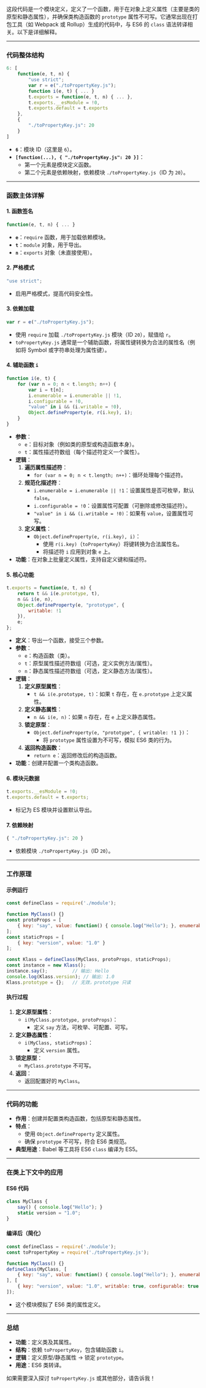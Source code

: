 这段代码是一个模块定义，定义了一个函数，用于在对象上定义属性（主要是类的原型和静态属性），并确保类构造函数的 `prototype` 属性不可写。它通常出现在打包工具（如 Webpack 或 Rollup）生成的代码中，与 ES6 的 `class` 语法转译相关。以下是详细解释。

---

### 代码整体结构
```javascript
6: [
    function(e, t, n) {
        "use strict";
        var r = e("./toPropertyKey.js");
        function i(e, t) { ... }
        t.exports = function(e, t, n) { ... },
        t.exports.__esModule = !0,
        t.exports.default = t.exports
    },
    {
        "./toPropertyKey.js": 20
    }
]
```

- **`6`**：模块 ID（这里是 `6`）。
- **`[function(...), { "./toPropertyKey.js": 20 }]`**：
  - 第一个元素是模块定义函数。
  - 第二个元素是依赖映射，依赖模块 `./toPropertyKey.js`（ID 为 `20`）。

---

### 函数主体详解

#### 1. **函数签名**
```javascript
function(e, t, n) { ... }
```
- **`e`**：`require` 函数，用于加载依赖模块。
- **`t`**：`module` 对象，用于导出。
- **`n`**：`exports` 对象（未直接使用）。

#### 2. **严格模式**
```javascript
"use strict";
```
- 启用严格模式，提高代码安全性。

#### 3. **依赖加载**
```javascript
var r = e("./toPropertyKey.js");
```
- 使用 `require` 加载 `./toPropertyKey.js` 模块（ID `20`），赋值给 `r`。
- `toPropertyKey.js` 通常是一个辅助函数，将属性键转换为合法的属性名（例如将 Symbol 或字符串处理为属性键）。

#### 4. **辅助函数 `i`**
```javascript
function i(e, t) {
    for (var n = 0; n < t.length; n++) {
        var i = t[n];
        i.enumerable = i.enumerable || !1,
        i.configurable = !0,
        "value" in i && (i.writable = !0),
        Object.defineProperty(e, r(i.key), i);
    }
}
```
- **参数**：
  - `e`：目标对象（例如类的原型或构造函数本身）。
  - `t`：属性描述符数组（每个描述符定义一个属性）。
- **逻辑**：
  1. **遍历属性描述符**：
     - `for (var n = 0; n < t.length; n++)`：循环处理每个描述符。
  2. **规范化描述符**：
     - `i.enumerable = i.enumerable || !1`：设置属性是否可枚举，默认 `false`。
     - `i.configurable = !0`：设置属性可配置（可删除或修改描述符）。
     - `"value" in i && (i.writable = !0)`：如果有 `value`，设置属性可写。
  3. **定义属性**：
     - `Object.defineProperty(e, r(i.key), i)`：
       - 使用 `r(i.key)`（`toPropertyKey`）将键转换为合法属性名。
       - 将描述符 `i` 应用到对象 `e` 上。
- **功能**：在对象上批量定义属性，支持自定义键和描述符。

#### 5. **核心功能**
```javascript
t.exports = function(e, t, n) {
    return t && i(e.prototype, t),
    n && i(e, n),
    Object.defineProperty(e, "prototype", {
        writable: !1
    }),
    e;
};
```
- **定义**：导出一个函数，接受三个参数。
- **参数**：
  - `e`：构造函数（类）。
  - `t`：原型属性描述符数组（可选，定义实例方法/属性）。
  - `n`：静态属性描述符数组（可选，定义静态方法/属性）。
- **逻辑**：
  1. **定义原型属性**：
     - `t && i(e.prototype, t)`：如果 `t` 存在，在 `e.prototype` 上定义属性。
  2. **定义静态属性**：
     - `n && i(e, n)`：如果 `n` 存在，在 `e` 上定义静态属性。
  3. **锁定原型**：
     - `Object.defineProperty(e, "prototype", { writable: !1 })`：
       - 将 `prototype` 属性设置为不可写，模拟 ES6 类的行为。
  4. **返回构造函数**：
     - `return e`：返回修改后的构造函数。
- **功能**：创建并配置一个类构造函数。

#### 6. **模块元数据**
```javascript
t.exports.__esModule = !0;
t.exports.default = t.exports;
```
- 标记为 ES 模块并设置默认导出。

#### 7. **依赖映射**
```javascript
{ "./toPropertyKey.js": 20 }
```
- 依赖模块 `./toPropertyKey.js`（ID `20`）。

---

### 工作原理

#### 示例运行
```javascript
const defineClass = require('./module');

function MyClass() {}
const protoProps = [
    { key: "say", value: function() { console.log("Hello"); }, enumerable: true }
];
const staticProps = [
    { key: "version", value: "1.0" }
];

const Klass = defineClass(MyClass, protoProps, staticProps);
const instance = new Klass();
instance.say();         // 输出: Hello
console.log(Klass.version); // 输出: 1.0
Klass.prototype = {};   // 无效，prototype 只读
```

#### 执行过程
1. **定义原型属性**：
   - `i(MyClass.prototype, protoProps)`：
     - 定义 `say` 方法，可枚举、可配置、可写。
2. **定义静态属性**：
   - `i(MyClass, staticProps)`：
     - 定义 `version` 属性。
3. **锁定原型**：
   - `MyClass.prototype` 不可写。
4. **返回**：
   - 返回配置好的 `MyClass`。

---

### 代码的功能
- **作用**：创建并配置类构造函数，包括原型和静态属性。
- **特点**：
  - 使用 `Object.defineProperty` 定义属性。
  - 确保 `prototype` 不可写，符合 ES6 类规范。
- **典型用途**：Babel 等工具将 ES6 `class` 编译为 ES5。

---

### 在类上下文中的应用
#### ES6 代码
```javascript
class MyClass {
    say() { console.log("Hello"); }
    static version = "1.0";
}
```

#### 编译后（简化）
```javascript
const defineClass = require('./module');
const toPropertyKey = require('./toPropertyKey.js');

function MyClass() {}
defineClass(MyClass, [
    { key: "say", value: function() { console.log("Hello"); }, enumerable: true }
], [
    { key: "version", value: "1.0", writable: true, configurable: true }
]);
```

- 这个模块模拟了 ES6 类的属性定义。

---

### 总结
- **功能**：定义类及其属性。
- **结构**：依赖 `toPropertyKey`，包含辅助函数 `i`。
- **逻辑**：定义原型/静态属性 → 锁定 `prototype`。
- **用途**：ES6 类转译。

如果需要深入探讨 `toPropertyKey.js` 或其他部分，请告诉我！